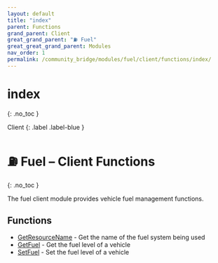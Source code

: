 ```yaml
---
layout: default
title: "index"
parent: Functions
grand_parent: Client
great_grand_parent: "⛽ Fuel"
great_great_grand_parent: Modules
nav_order: 1
permalink: /community_bridge/modules/fuel/client/functions/index/
---
```


# index
{: .no_toc }

Client
{: .label .label-blue }

# ⛽ Fuel – Client Functions
{: .no_toc }

The fuel client module provides vehicle fuel management functions.

## Functions

- [GetResourceName](GetResourceName.md) - Get the name of the fuel system being used
- [GetFuel](GetFuel.md) - Get the fuel level of a vehicle  
- [SetFuel](SetFuel.md) - Set the fuel level of a vehicle
